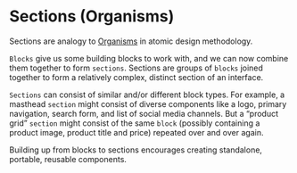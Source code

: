 # Sections (Organisms)

Sections are analogy to [Organisms](https://bradfrost.com/blog/post/atomic-web-design/#organisms)
in atomic design methodology.

`Blocks` give us some building blocks to work with,
and we can now combine them together to form `sections`.
Sections are groups of `blocks` joined together to form a relatively complex,
distinct section of an interface.

`Sections` can consist of similar and/or different block types.
For example, a masthead `section` might consist of diverse components like a logo,
primary navigation, search form, and list of social media channels.
But a “product grid” `section` might consist of the same `block`
(possibly containing a product image, product title and price)
repeated over and over again.

Building up from blocks to sections encourages creating standalone, portable,
reusable components.
